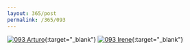 ```yaml
---
layout: 365/post
permalink: /365/093
---
```


[![093 Arturo](https://c2.staticflickr.com/6/5694/21581953889_74e6b5958b_c.jpg)](https://www.flickr.com/photos/131440297@N08/21581953889/){:target="_blank"}
[![093 Irene](https://c2.staticflickr.com/6/5638/21756201972_6fbe185c22_c.jpg)](https://www.flickr.com/photos/25124902@N04/21756201972/){:target="_blank"}


>

>
